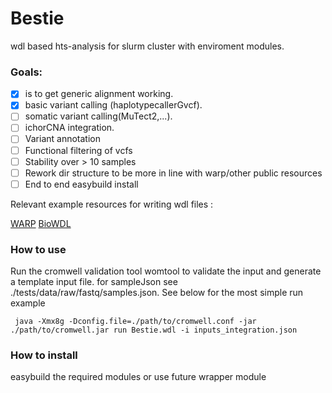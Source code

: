 # Bestie

wdl based hts-analysis for slurm cluster with enviroment modules. 

### Goals:

- [x] is to get generic alignment working.
- [x] basic variant calling (haplotypecallerGvcf).
- [ ] somatic variant calling(MuTect2,...).
- [ ] ichorCNA integration.
- [ ] Variant annotation
- [ ] Functional filtering of vcfs
- [ ] Stability over > 10 samples
- [ ] Rework dir structure to be more in line with warp/other public resources
- [ ] End to end easybuild install

Relevant example resources for writing wdl files :

[WARP](https://github.com/broadinstitute/warp)
[BioWDL](https://github.com/biowdl/)

### How to use

Run the cromwell validation tool womtool to validate the input and generate a template input file.
for sampleJson see ./tests/data/raw/fastq/samples.json. See below for the most simple run example 

```
 java -Xmx8g -Dconfig.file=./path/to/cromwell.conf -jar ./path/to/cromwell.jar run Bestie.wdl -i inputs_integration.json
```

### How to install

easybuild the required modules or use future wrapper module
